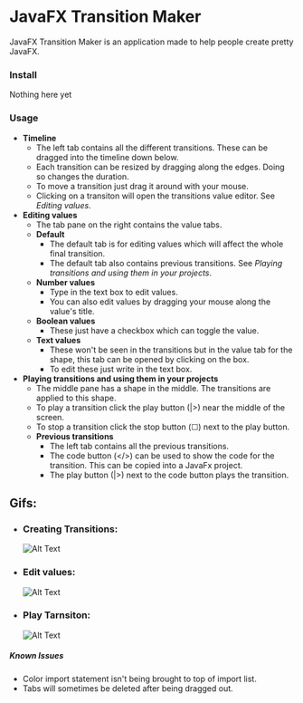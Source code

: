 # JavaFX Transition Maker

JavaFX Transition Maker is an application made to help people create pretty JavaFX.

### Install
Nothing here yet

### Usage
* **Timeline**
    * The left tab contains all the different transitions. These can be dragged into the timeline down below.
    * Each transition can be resized by dragging along the edges. Doing so changes the duration.
    * To move a transition just drag it around with your mouse.
    * Clicking on a transiton will open the transitions value editor. See *Editing values*.
* **Editing values**
    * The tab pane on the right contains the value tabs.
    * **Default**
        * The default tab is for editing values which will affect the whole final transition.
        * The default tab also contains previous transitions. See *Playing transitions and using them in your projects*.
    * **Number values**
        * Type in the text box to edit values.
        * You can also edit values by dragging your mouse along the value's title.
    * **Boolean values**
        * These just have a checkbox which can toggle the value.
    * **Text values**
        * These won't be seen in the transitions but in the value tab for the shape, this tab can be opened by clicking on the box.
        * To edit these just write in the text box.
* **Playing transitions and using them in your projects**
    * The middle pane has a shape in the middle. The transitions are applied to this shape.
    * To play a transition click the play button (|>) near the middle of the screen.
    * To stop a transition click the stop button (☐) next to the play button.
    * **Previous transitions**
        * The left tab contains all the previous transitions.
        * The code button (</>) can be used to show the code for the transition. This can be copied into a JavaFx project.
        * The play button (|>) next to the code button plays the transition.

## Gifs:

* ### Creating Transitions:
    ![Alt Text](https://media1.giphy.com/media/WUh01ErI6vtMITQ8Ng/giphy.gif)

* ### Edit values:
    ![Alt Text](https://media2.giphy.com/media/dZ9ASwmgEus01kIZV1/giphy.gif)

* ### Play Tarnsiton:
    ![Alt Text](https://media0.giphy.com/media/Pmk130VMFvHTtcrHan/giphy.gif)

##### Known Issues
* Color import statement isn't being brought to top of import list.
* Tabs will sometimes be deleted after being dragged out.

